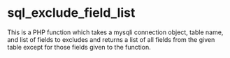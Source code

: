# sql_exclude_field_list
This is a PHP function which takes a mysqli connection object, table name, and list of fields to excludes and returns a list of all fields from the given table except for those fields given to the function.
